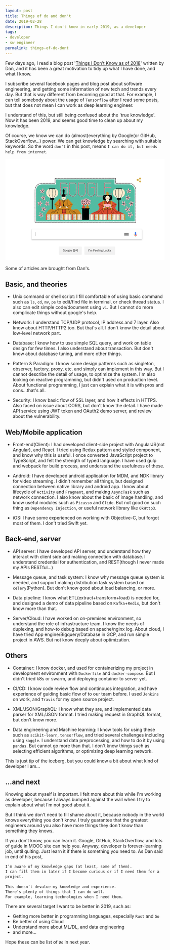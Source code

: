 ```yaml
---
layout: post
title: Things of do and don't
date: 2019-02-28
description: Things I don't know in early 2019, as a developer
tags:
- developer
- sw engineer
permalink: things-of-do-dont
---
```


Few days ago, I read a blog post '[Things I Don’t Know as of 2018](https://overreacted.io/things-i-dont-know-as-of-2018/)' written by Dan, and it has been a great motivation to tidy up what I have done, and what I know.

I subscribe several facebook pages and blog post about software engineering, and getting some information of new tech and trends every day. But that is way different from becoming good at that. For example, I can tell somebody about the usage of `Tensorflow` after I read some posts, but that does not mean I can work as deep learning engineer.

I understand of this, but still being confused about the 'true knowledge'. Now it has been 2019, and seems good time to clean up about my knowledge.

Of course, we know we can do (almost)everything by Google(or GitHub, StackOverflow...) power. We can get knowledge by searching with suitable keywords. So the word `don't` in this post, means `I can do it, but needs help from internet`.

![Screenshot](/assets/post_img/things-of-do-dont/google-main.png)

Some of articles are brought from Dan's.


## Basic, and theories
- Unix command or shell script: I fill comfortable of using basic command such as `ls`, `cd`, `mv`, `ps` to edit/find file in terminal, or check thread status. I also can edit simple code/document using `vi`. But I cannot do more complicate things without google's help.

- Network: I understand TCP/UDP protocol, IP address and 7 layer. Also know about HTTP/HTTP2 too. But that's all. I don't know the detail about low-level network part.

- Database: I know how to use simple SQL query, and work on table design for few times. I also understand about transaction. But don't know about database tuning, and more other things.

- Pattern & Paradigm: I know some design patterns such as singleton, observer, factory, proxy, etc. and simply can implement in this way. But I cannot describe the detail of usage, to optimize the system. I'm also looking on reactive programming, but didn't used on production level. About functional programming, I just can explain what it is with pros and cons...that's all.

- Security: I know basic flow of SSL layer, and how it effects in HTTPS. Also faced on issue about CORS, but don't know the detail. I have made API service using JWT token and OAuth2 demo server, and review about the vulnerability.


## Web/Mobile application
- Front-end(Client): I had developed client-side project with AngularJS(not Angular), and React. I tried using Redux pattern and styled component, and know why this is useful. I once converted JavaScript project to TypeScript, and felt the strength of typed language. I have used gulp and webpack for build process, and understand the usefulness of these.

- Android: I have developed android application for MDM, and NDK library for video streaming. I didn't remember all things, but designed connection between native library and android app. I know about lifecycle of `Activity` and `Fragment`, and making `AsyncTask` such as network connection. I also know about the basic of image handling, and know useful modules such as `Picasso` and `Glide`. But not good on such thing as `Dependency Injection`, or useful network library like `OkHttp3`.

- iOS: I have some experienced on working with Objective-C, but forgot most of them. I don't tried Swift yet.


## Back-end, server
- API server: I have developed API server, and understand how they interact with client side and making connection with database. I understand credential for authentication, and REST(though I never made my APIs RESTful...)

- Message queue, and task system: I know why message queue system is needed, and support making distribution task system based on `celery`(Python). But don't know good about load balancing, or more.

- Data pipeline: I know what ETL(extract+transform+load) is needed for, and designed a demo of data pipeline based on `Kafka`+`Redis`, but don't know more than that.

- Server/Cloud: I have worked on on-premises environment, so understand the role of infrastructure team. I know the needs of duplexing, and how-to debug based on apache/nginx log. About cloud, I have tried App engine/Bigquery/Database in GCP, and run simple project in AWS. But not know deeply about optimization.


## Others
- Container: I know docker, and used for containerizing my project in development environment with `Dockerfile` and `docker-compose`. But I didn't tried k8s or swarm, and deploying container to server yet.

- CI/CD: I know code review flow and continouos integration, and have experience of guiding basic flow of to our team before. I used `Jenkins` on work, and `Travis` for my open source project.

- XML/JSON/GraphQL: I know what they are, and implemented data parser for XML/JSON format. I tried making request in GraphQL format, but don't know more.

- Data engineering and Machine learning: I know tools for using these such as `scikit-learn`, `tensorflow`, and tried several challenges including using `kaggle`. I understand data preprocessing, and how to do it by using `pandas`. But cannot go more than that. I don't know things such as selecting efficient algorithms, or optimizing deep learning network.

This is just tip of the iceberg, but you could know a bit about what kind of developer I am...

## ...and next
Knowing about myself is important. I felt more about this while I'm working as developer, because I always bumped against the wall when I try to explain about what I'm not good about it.

But I think we don't need to fill shame about it, because nobody in the world knows everything you don't know. I truly guarantee that the greatest engineers around you also have more things they don't know than something they knows.

If you don't know, you can learn it. Google, GitHub, StackOverflow, and lots of guide in MOOC site can help you. Anyway, developer is forever-learning job, until quiting. Just learn it if there is something you need to. As Dan said in end of his post,

```
I’m aware of my knowledge gaps (at least, some of them).
I can fill them in later if I become curious or if I need them for a project.

This doesn’t devalue my knowledge and experience.
There’s plenty of things that I can do well.
For example, learning technologies when I need them.
```

There are several target I want to be better in 2019, such as:
- Getting more better in programming languages, especially `Rust` and `Go`
- Be better of using Cloud
- Understand more about ML/DL, and data engineering
- and more...

Hope these can be list of `Do` in next year.
